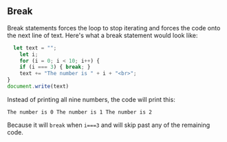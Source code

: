 ## Break

Break statements forces the loop to stop iterating and forces the code onto the next line of text. Here's what a break statement would look like: 

``` js
  let text = "";
	let i;
	for (i = 0; i < 10; i++) {
  	if (i === 3) { break; }
  	text += "The number is " + i + "<br>";
}
document.write(text)
```


Instead of printing all nine numbers, the code will print this: 

`The number is 0
The number is 1
The number is 2`

Because it will `break` when `i===3` and will skip past any of the remaining code. 